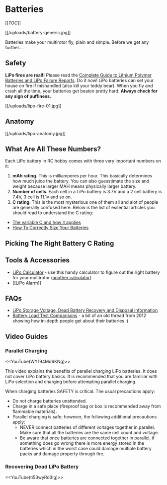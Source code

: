 # Batteries

[[_TOC_]]

[[/uploads/battery-generic.jpg]]

Batteries make your multirotor fly, plain and simple. Before we get any further...

## Safety

**LiPo fires are real!!** Please read the [Complete Guide to Lithium Polymer Batteries and LiPo Failure Reports](http://www.rcgroups.com/forums/showthread.php?t=209187). Do it now! LiPo batteries can set your house on fire if mishandled (also kill your teddy bear). When you fly and crash all the time, your batteries get beaten pretty hard. **Always check for any sign of puffiness.**

[[/uploads/lipo-fire-01.jpg]]

## Anatomy

[[/uploads/lipo-anatomy.jpg]]

## What Are All These Numbers?

Each LiPo battery in RC hobby comes with three very important numbers on it:

1. **mAh rating**. This is milliamperes per hour. This basically determines how much juice the battery. You can also guesstimate the size and weight because larger MAH means physically larger battery.
2. **Number of cells**. Each cell in a LiPo battery is 3.7V and a 2 cell battery is 7.4V, 3 cell is 11.1v and so on.
4. **C rating**. This is the most mysterious one of them all and alot of people are generally confused here. Below is the list of essential articles you should read to understand the C rating:

  * [The variable C and how it applies](https://sites.google.com/site/tjinguytech/charging-how-tos/the-variable-c)
  * [How To Correctly Size Your Batteries](http://www.modifiedrc.com/how-to-correctly-size-batteries/)

## Picking The Right Battery C Rating

## Tools & Accessories

* [LiPo Calculator](http://tools.jwalter.sh/multicopter/lipo/flighttime.html) - use this handy calculator to figure out the right battery for your multirotor ([another calculator](http://multicopter.forestblue.nl/lipo_need_calculator.html)). 
* [[LiPo Alarm]]

## FAQs

* [LiPo Storage Voltage, Dead Battery Recovery and Disposal information](http://www.rcgroups.com/forums/showthread.php?t=1074181)
* [Battery Load Test Comparisons](http://www.rcgroups.com/forums/showthread.php?t=1767093) - a bit of an old thread from 2012 showing how in-depth people get about their batteries :)

## Video Guides

### Parallel Charging

<<YouTube(WY194Md6KNg)>>

This video explains the benefits of parallel charging LiPo batteries. It does not cover LiPo battery basics. It is recommended that you are familiar with LiPo selection and charging before attempting parallel charging.

When charging batteries SAFETY is critical. The usual precautions apply:

* Do not charge batteries unattended.
* Charge in a safe place (fireproof bag or box is recommended away from flammable materials).
* Parallel charging is safe; however, the following additional precautions apply:
  * NEVER connect batteries of different voltages together in parallel. Make sure that all the batteries are the same cell count and voltage.
  * Be aware that once batteries are connected together in parallel, if something does go wrong there is more energy stored in the batteries which in the worst case could damage multiple battery packs and damage property through fire.

### Recovering Dead LiPo Battery

<<YouTube(ti53wyRd3Ig)>>